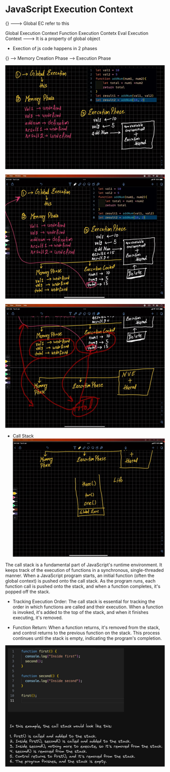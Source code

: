 # JavaScript Execution Context

{} ---> Global EC refer to this

Global Execution Context
Function Execution Contetx
Eval Execution Context ---> It is a property of global object

- Exection of js code happens in 2 phases

{} --> Memory Creation Phase
   --> Execution Phase

![Alt text](image.png)

![Alt text](image-1.png)

![Alt text](image-2.png)

- Call Stack
![Alt text](image-3.png)

The call stack is a fundamental part of JavaScript's runtime environment. 
It keeps track of the execution of functions in a synchronous, single-threaded manner.
 When a JavaScript program starts, an initial function (often the global context) is pushed onto the call stack. 
As the program runs, each function call is pushed onto the stack, and when a function completes, it's popped off the stack.

- Tracking Execution Order: 
The call stack is essential for tracking the order in which functions are called and their execution. 
When a function is invoked, it's added to the top of the stack, and when it finishes executing, it's removed.

- Function Return: 
When a function returns, it's removed from the stack, and control returns to the previous function on the stack.
This process continues until the stack is empty, indicating the program's completion.

![Alt text](image-4.png)
